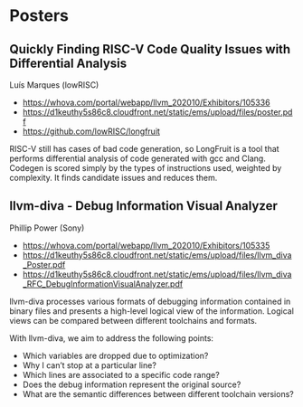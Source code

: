 # Posters

## Quickly Finding RISC-V Code Quality Issues with Differential Analysis

Luís Marques (lowRISC)

- https://whova.com/portal/webapp/llvm_202010/Exhibitors/105336
- https://d1keuthy5s86c8.cloudfront.net/static/ems/upload/files/poster.pdf
- https://github.com/lowRISC/longfruit

RISC-V still has cases of bad code generation, so LongFruit is a tool
that performs differential analysis of code generated with gcc and
Clang. Codegen is scored simply by the types of instructions used,
weighted by complexity. It finds candidate issues and reduces them.

## llvm-diva - Debug Information Visual Analyzer

Phillip Power (Sony)

- https://whova.com/portal/webapp/llvm_202010/Exhibitors/105335
- https://d1keuthy5s86c8.cloudfront.net/static/ems/upload/files/llvm_diva_Poster.pdf
- https://d1keuthy5s86c8.cloudfront.net/static/ems/upload/files/llvm_diva_RFC_DebugInformationVisualAnalyzer.pdf

llvm-diva processes various formats of debugging information contained
in binary files and presents a high-level logical view of the
information. Logical views can be compared between different toolchains
and formats.

With llvm-diva, we aim to address the following points:

- Which variables are dropped due to optimization?
- Why I can’t stop at a particular line?
- Which lines are associated to a specific code range?
- Does the debug information represent the original source?
- What are the semantic differences between different toolchain versions?
